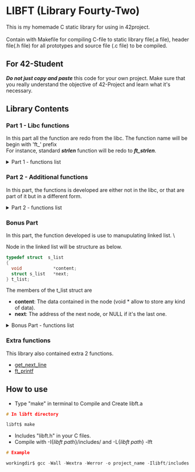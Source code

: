 # LIBFT (Library Fourty-Two)
This is my homemade C static library for using in 42project. \
\
Contain with Makefile for compiling C-file to static library file(.a file), header file(.h file) for all prototypes and source file (.c file) to be compiled.

## For 42-Student
***Do not just copy and paste*** this code for your own project. Make sure that you really understand the objective of 42-Project and learn what it's necessary.

## Library Contents
### Part 1 - Libc functions

In this part all the function are redo from the libc. The function name will be begin with 'ft_' prefix \
For instance, standard ***strlen*** function will be redo to ***ft_strlen***.

<details><summary> Part 1 - functions list </summary>
  <ul>
    <li> isalpha </li>
    <li> isdigit </li>
    <li> isalnum </li>
    <li> isascii </li>
    <li> isprint </li>
    <li> strlen </li>
    <li> memset </li>
    <li> bzero </li>
    <li> memcpy </li>
    <li> memmove </li>
    <li> strlcpy </li>
    <li> strlcat </li>
    <li> toupper </li>
    <li> tolower </li>
    <li> strchr </li>
    <li> strrchr </li>
    <li> strncmp </li>
    <li> memchr </li>
    <li> memcmp </li>
    <li> strnstr </li>
    <li> atoi </li>
    <li> calloc </li>
    <li> strdup </li>
  </ul>
</details>

### Part 2 - Additional functions

In this part, the functions is developed are either not in the libc, or that are part of it but in a different form.

<details><summary> Part 2 - functions list </summary> 

  |**Function Name**|***ft_substr***|
  |-----------------|---------|
  |**Prototype**|char \*ft_substr(char const ***\*s***, unsigned int ***start***, size_t ***len***);|
  |**Description**|Allocates (with malloc(3)) and returns a substring from the string ’***s***’. The substring begins at index ’***start***’ and is of maximum size ’***len***’.|

  |**Function Name**|***ft_strjoin***|
  |-----------------|----------|
  |**Prototype**|char \*ft_strjoin(char const ***\*s1***, char const ***\*s2***);|
  |**Description**|Allocates (with malloc(3)) and returns a new string, which is the result of the concatenation of ’***s1***’ and ’***s2***’.|

  |**Function Name**|***ft_strtrim***|
  |-----------------|----------|
  |**Prototype**|char \*ft_strtrim(char const ***\*s1***, char const ***\*set***);|
  |**Description**|Allocates (with malloc(3)) and returns a copy of ’***s1***’ with the characters specified in ’***set***’ removed from the beginning and the end of the string.|

  |**Function Name**|***ft_split***|
  |-----------------|----------|
  |**Prototype**|char \*\*ft_split(char const ***\*s***, char ***c***);|
  |**Description**|Allocates (with malloc(3)) and returns an array of strings obtained by splitting ’***s***’ using the character ’***c***’ as a delimiter. The array is end with a NULL pointer.|

  |**Function Name**|***ft_itoa***|
  |-----------------|----------|
  |**Prototype**|char \*ft_itoa(int ***n***);|
  |**Description**|Allocates (with malloc(3)) and returns a string representing the integer received as an argument.|
  
  |**Function Name**|***ft_strmapi***|
  |-----------------|----------|
  |**Prototype**|char \*ft_strmapi(char const ***\*s***, char ***(\*f)***(unsigned int, char));|
  |**Description**|Applies the function ’***f***’ to each character of the string ’***s***’, and passing its index as first argument to create a new string (with malloc(3)) resulting from successive applications of ’***f***’.|
  
  |**Function Name**|***ft_striteri***|
  |-----------------|----------|
  |**Prototype**|void ft_striteri(char ***\*s***, void ***(\*f)***(unsigned int,char*));|
  |**Description**|Applies the function ’***f***’ on each character of the string passed as argument, passing its index as first argument. Each character is passed by address to ’***f***’ to be modified if necessary.|
 
  |**Function Name**|***ft_putchar_fd***|
  |-----------------|----------|
  |**Prototype**|void ft_putchar_fd(char ***c***, int ***fd***);|
  |**Description**|Outputs the character ’***c***’ to the given file descriptor. &emsp;&emsp;&emsp;&emsp;&emsp;&emsp;&emsp;&emsp;&emsp;&emsp;&emsp;&emsp;&emsp;&emsp;&emsp;&emsp;&emsp;&emsp;&emsp;&emsp;&emsp;&emsp;&emsp;&emsp;&emsp;&emsp;| 
  
  |**Function Name**|***ft_putstr_fd***|
  |-----------------|----------|
  |**Prototype**|void ft_putstr_fd(char ***/*s***, int ***fd***);|
  |**Description**|Outputs the string ’***s***’ to the given file descriptor. &emsp;&emsp;&emsp;&emsp;&emsp;&emsp;&emsp;&emsp;&emsp;&emsp;&emsp;&emsp;&emsp;&emsp;&emsp;&emsp;&emsp;&emsp;&emsp;&emsp;&emsp;&emsp;&emsp;&emsp;&emsp;&emsp;| 
  
  |**Function Name**|***ft_putendl_fd***|
  |-----------------|----------|
  |**Prototype**|void ft_putendl_fd(char ***/*s***, int ***fd***);|
  |**Description**|Outputs the string ’***s***’ to the given file descriptor followed by a newline. &emsp;&emsp;&emsp;&emsp;&emsp;&emsp;&emsp;&emsp;&emsp;&emsp;&emsp;&emsp;&emsp;|  
  
  |**Function Name**|***ft_putnbr_fd***|
  |-----------------|----------|
  |**Prototype**|void ft_putnbr_fd(int ***n***, int ***fd***);|
  |**Description**|Outputs the integer ’***n***’ to the given file descriptor. &emsp;&emsp;&emsp;&emsp;&emsp;&emsp;&emsp;&emsp;&emsp;&emsp;&emsp;&emsp;&emsp;&emsp;&emsp;&emsp;&emsp;&emsp;&emsp;|
 
</details>

### Bonus Part

In this part, the function developed is use to manupulating linked list. \

Node in the linked list will be structure as below.
```C
typedef struct  s_list
{
  void            *content;
  struct s_list   *next;
} t_list;
```
The members of the t_list struct are
- **content**: The data contained in the node (void * allow to store any kind of data).
- **next**: The address of the next node, or NULL if it's the last one.

<details><summary>Bonus Part - functions list</summary>
  
  |**Function Name**|***ft_lstnew***|
  |-----------------|---------------|
  |**Prototype**|t_list \*ft_lstnew(void ***\*content);|
  |**Description**|Allocates (with malloc(3)) and returns a new node. The member variable ’***content***’ is initialized with the value of the parameter ’***content***’. The variable ’***next***’ is initialized to NULL.| 
  
  |**Function Name**|***ft_lstadd_front***|
  |-----------------|---------------------|
  |**Prototype**|t_list \*ft_lstadd_front(t_list ***\*\*lst, t_list ***\*new***);|
  |**Description**| Adds the node ’***new***’ at the beginning of the list. &emsp;&emsp;&emsp;&emsp;&emsp;&emsp;&emsp;&emsp;&emsp;&emsp;&emsp;&emsp;&emsp;&emsp;&emsp;&emsp;&emsp;&emsp;&emsp;&emsp;&emsp;&emsp;&emsp;&emsp;&emsp;&emsp;&emsp;&emsp;&emsp;&emsp;&emsp;&emsp;&emsp;&emsp;&emsp;| 
  
  |**Function Name**|***ft_lstsize***|
  |-----------------|----------------|
  |**Prototype**|int ft_lstsize(t_list ***\*lst***);|
  |**Description**| Counts the number of nodes in a list. &emsp;&emsp;&emsp;&emsp;&emsp;&emsp;&emsp;&emsp;&emsp;&emsp;&emsp;&emsp;&emsp;&emsp;&emsp;&emsp;&emsp;&emsp;&emsp;&emsp;&emsp;&emsp;&emsp;&emsp;&emsp;&emsp;&emsp;&emsp;&emsp;&emsp;&emsp;&emsp;&emsp;&emsp;&emsp;&emsp;&emsp;&emsp;&emsp;| 
  
  |**Function Name**|***ft_lstlast***|
  |-----------------|----------------|
  |**Prototype**|t_list \*ft_lstlast(t_list ***\*lst***);|
  |**Description**| Returns the last node of the list. &emsp;&emsp;&emsp;&emsp;&emsp;&emsp;&emsp;&emsp;&emsp;&emsp;&emsp;&emsp;&emsp;&emsp;&emsp;&emsp;&emsp;&emsp;&emsp;&emsp;&emsp;&emsp;&emsp;&emsp;&emsp;&emsp;&emsp;&emsp;&emsp;&emsp;&emsp;&emsp;&emsp;&emsp;&emsp;&emsp;&emsp;&emsp;&emsp;| 

  |**Function Name**|***ft_lstadd_back***|
  |-----------------|--------------------|
  |**Prototype**|void ft_lstadd_back(t_list ***\*\*lst***, t_list ***\*new***);|
  |**Description**| Adds the node ’***new***’ at the end of the list. &emsp;&emsp;&emsp;&emsp;&emsp;&emsp;&emsp;&emsp;&emsp;&emsp;&emsp;&emsp;&emsp;&emsp;&emsp;&emsp;&emsp;&emsp;&emsp;&emsp;&emsp;&emsp;&emsp;&emsp;&emsp;&emsp;&emsp;&emsp;&emsp;&emsp;&emsp;&emsp;&emsp;&emsp;&emsp;&emsp;&emsp;&emsp;&emsp;|
  
  |**Function Name**|***ft_lstdelone***|
  |-----------------|------------------|
  |**Prototype**|void ft_lstdelone(t_list ***\*lst***, void ***(\*del)***(void \*));|
  |**Description**|Takes as a parameter a node and frees the memory of the node’s content using the function ’***del***’ given as a parameter and free the node. The memory of ’***next***’ must not be freed.|
  
  |**Function Name**|***ft_lstclear***|
  |-----------------|-----------------|
  |**Prototype**|void ft_lstclear(t_list ***\*\*lst***, void ***(\*del)***(void \*));|
  |**Description**|Deletes and frees the given node and every successor of that node, using the function ’***del***’ and free(3). Finally, the pointer to the list must be set to NULL.|
  
  |**Function Name**|***ft_lstiter***|
  |-----------------|----------------|
  |**Prototype**|void ft_lstiter(t_list ***\*lst***, void ***(\*f)***(void \*));|
  |**Description**|Iterates the list ’***lst***’ and applies the function ’***f***’ on the content of each node. &emsp;&emsp;&emsp;&emsp;&emsp;&emsp;&emsp;&emsp;&emsp;&emsp;&emsp;&emsp;&emsp;&emsp;|
  
  |**Function Name**|***ft_lstmap***|
  |-----------------|---------------|
  |**Prototype**|t_list *ft_lstmap(t_list ***\*lst***, void ***\*(\*f)***(void \*), void ***(\*del)***(void \*));|
  |**Description**|Iterates the list ’***lst***’ and applies the function ’***f***’ on the content of each node. Creates a new list resulting of the successive applications of the function ’***f***’. The ’***del***’ function is used to delete the content of a node if needed. |
  
  
</details>

### Extra functions

This library also contained extra 2 functions.

- [get_next_line](https://github.com/KTangg/get_next_line)
- [ft_printf](https://github.com/KTangg/ft_printf)

## How to use

- Type "make" in terminal to Compile and Create libft.a
```C
# In libft directory

libft$ make
```
- Includes "libft.h" in your C files.
- Compile with -I{*libft path*}/includes/ and -L{*libft path*} -lft
```C
# Example

workingdir$ gcc -Wall -Wextra -Werror -o project_name -Ilibft/includes -Llibft -lft
```

